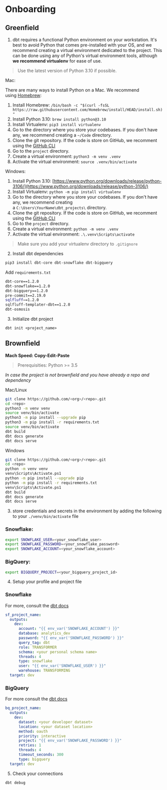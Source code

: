 # Onboarding

## Greenfield

1. dbt requires a functional Python environment on your workstation. It's best to avoid Python that comes pre-installed with your OS, and we recommend creating a virtual environment dedicated to the project. This can be done using any of Python's virtual environment tools, although **we recommend virtualenv** for ease of use.

> Use the latest version of Python 3.10 if possible.

Mac:

There are many ways to install Python on a Mac. We recommend using [Homebrew](https://brew.sh/):

1. Install Homebrew: `/bin/bash -c "$(curl -fsSL https://raw.githubusercontent.com/Homebrew/install/HEAD/install.sh)"`
2. Install Python 3.10: `brew install python@3.10`
3. Install Virtualenv: `pip3 install virtualenv`
4. Go to the directory where you store your codebases. If you don't have any, we recommend creating a `~/Code` directory.
5. Clone the git repository. If the code is store on GitHub, we recomment using the [GitHub CLI](https://cli.github.com/)
6. Go to the `project` directory.
7. Create a virtual environment: `python3 -m venv .venv`
8. Activate the virtual environment: `source .venv/bin/activate`

Windows:

1. Install Python 3.10: [https://www.python.org/downloads/release/python-3106/](https://www.python.org/downloads/release/python-3106/)
2. Install Virtualenv: `python -m pip install virtualenv`
3. Go to the directory where you store your codebases. If you don't have any, we recommend creating a `C:\Users\YourName\dbt_projects\` directory.
4. Clone the git repository. If the code is store on GitHub, we recomment using the [GitHub CLI](https://cli.github.com/)
5. Go to the `project` directory.
6. Create a virtual environment: `python -m venv .venv`
7. Activate the virtual environment: `.\.venv\Scripts\activate`

> Make sure you add your virtualenv directory to `.gitignore` 

2. Install dbt dependencies

```bash
pip3 install dbt-core dbt-snowflake dbt-bigquery
```

Add `requirements.txt`

```bash
dbt-core==1.2.0
dbt-snowflake==1.2.0
dbt-bigquery==1.2.0
pre-commit==2.19.0
sqlfluff==1.2.0
sqlfluff-templater-dbt==1.2.0
dbt-osmosis
```

3. Initialize dbt project

```
dbt init <project_name>
```

## Brownfield

**Mach Speed: Copy-Edit-Paste**

> Prerequisities: Python >= 3.5

*In case the project is not brownfield and you have already a repo and dependency*

Mac/Linux

```bash
git clone https://github.com/<org>/<repo>.git
cd <repo>
python3 -m venv venv
source venv/bin/activate
python3 -m pip install --upgrade pip
python3 -m pip install -r requirements.txt
source venv/bin/activate
dbt build
dbt docs generate
dbt docs serve
```

Windows

```bash
git clone https://github.com/<org>/<repo>.git
cd <repo>
python -m venv venv
venv\Scripts\Activate.ps1
python -m pip install --upgrade pip
python -m pip install -r requirements.txt
venv\Scripts\Activate.ps1
dbt build
dbt docs generate
dbt docs serve
```

3. store credentials and secrets in the environment by adding the following to your `./venv/bin/activate` file

### Snowflake:

```bash
export SNOWFLAKE_USER=<your_snowflake_user>
export SNOWFLAKE_PASSWORD=<your_snowflake_password>
export SNOWFLAKE_ACCOUNT=<your_snowflake_account>
```
### BigQuery:

```bash
export BIGQUERY_PROJECT=<your_bigquery_project_id>
```

4. Setup your profile and project file

### Snowflake

For more, consult the [dbt docs](https://docs.getdbt.com/reference/warehouse-profiles/snowflake-profile)

```yaml
sf_project_name:
  outputs:
    dev:
      account: "{{ env_var('SNOWFLAKE_ACCOUNT') }}"
      database: analytics_dev
      password: "{{ env_var('SNOWFLAKE_PASSWORD') }}"
      query_tag: dbt
      role: TRANSFORMER
      schema: <your personal schema name>
      threads: 4
      type: snowflake
      user: "{{ env_var('SNOWFLAKE_USER') }}"
      warehouse: TRANSFORMING
  target: dev
```

### BigQuery

For more consult the [dbt docs](https://docs.getdbt.com/reference/warehouse-profiles/bigquery-profile)

```yaml
bq_project_name:
  outputs:
    dev:
      dataset: <your developer dataset>
      location: <your dataset location>
      method: oauth
      priority: interactive
      project: "{{ env_var('SNOWFLAKE_PASSWORD') }}"
      retries: 1
      threads: 4
      timeout_seconds: 300
      type: bigquery
  target: dev
```

5. Check your connections

```bash
dbt debug
```